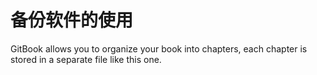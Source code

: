 # 备份软件的使用

GitBook allows you to organize your book into chapters, each chapter is stored in a separate file like this one.

